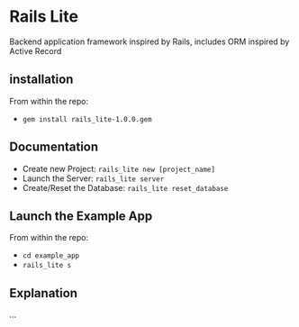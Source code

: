 # Rails Lite

Backend application framework inspired by Rails, includes ORM inspired by Active Record

## installation
From within the repo:
* `gem install rails_lite-1.0.0.gem`

## Documentation
* Create new Project: `rails_lite new [project_name]`
* Launch the Server: `rails_lite server`
* Create/Reset the Database: `rails_lite reset_database`

## Launch the Example App
From within the repo:
* `cd example_app`
* `rails_lite s`

## Explanation

...
